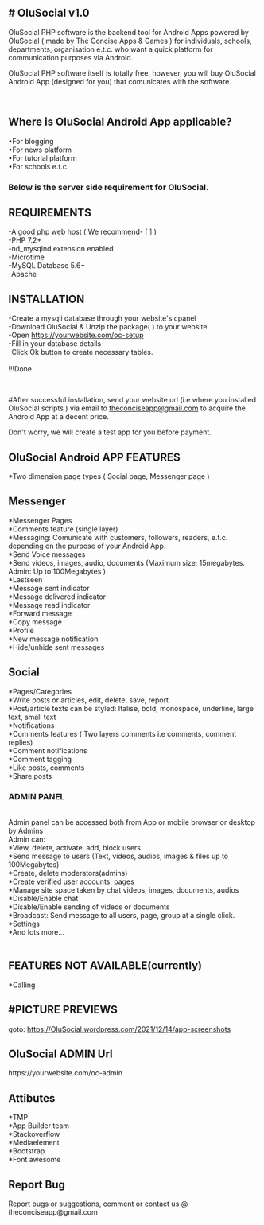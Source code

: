 <html lang="en">
<head>
  <meta charset="utf-8">
  <meta name="viewport" content="width=device-width, initial-scale=1">
<link rel="stylesheet" href="https://stackpath.bootstrapcdn.com/font-awesome/4.7.0/css/font-awesome.min.css">
 <link href="https://cdn.jsdelivr.net/npm/bootstrap@5.0.1/dist/css/bootstrap.min.css" rel="stylesheet" integrity="sha384-+0n0xVW2eSR5OomGNYDnhzAbDsOXxcvSN1TPprVMTNDbiYZCxYbOOl7+AMvyTG2x" crossorigin="anonymous">
</head>

<body>
<div class="container">
<h2># OluSocial v1.0</h2>

OluSocial PHP software is the backend tool for Android Apps powered by OluSocial ( made by The Concise Apps & Games ) for individuals, schools, departments, organisation e.t.c. who want 
a quick platform for communication purposes via Android.
<br>

OluSocial PHP software itself is totally free, however, you will buy OluSocial Android App (designed for you) that comunicates with the software.

<br>
<h2>Where is OluSocial Android App applicable?</h2>
•For blogging<br>
•For news platform<br>
•For tutorial platform<br>
•For schools e.t.c.
<br>

<h3>
Below is the server side requirement for OluSocial.
</h3>
<h2>REQUIREMENTS</h2>
-A good php web host ( We recommend- [ ] )<br>
-PHP 7.2+<br>
-nd_mysqlnd extension enabled<br>
-Microtime<br>
-MySQL Database 5.6+<br>
-Apache
<br>
<h2>INSTALLATION</h2>

-Create a mysqli database through your website's cpanel<br>
-Download OluSocial & Unzip the package( <!--<a class="btn btn-sm btn-primary" href="https://raw.githubusercontent.com/theconciseapp/olusocial/main/olusocial.zip">Download</a> -->)
 to your website <br>
-Open https://yourwebsite.com/oc-setup<br>
-Fill in your database details<br>
-Click Ok button to create necessary tables.<br>
<br>
!!!Done.

<br>

#After successful installation, send your website url (i.e where you installed OluSocial scripts )  via email to theconciseapp@gmail.com to acquire the Android App at a decent price.
<div class="text-danger">
Don't worry, we will create a test app for you before payment.
</div>

<h2>OluSocial Android APP FEATURES</h2>

*Two dimension page types ( Social page, Messenger page )<br>

<h2>Messenger</h2>
*Messenger Pages<br>
*Comments feature (single layer)<br>
*Messaging: Comunicate with customers, followers, readers, e.t.c. depending on the purpose of your Android App.<br>
*Send Voice messages<br>
*Send videos, images, audio, documents (Maximum size:  15megabytes. Admin: Up to 100Megabytes )
<br>
*Lastseen<br>
*Message sent indicator<br>
*Message delivered indicator<br>
*Message read indicator<br>
*Forward message<br>
*Copy message<br>
*Profile<br>
*New message notification<br>
*Hide/unhide sent messages<br>

<h2>Social</h2>
*Pages/Categories<br>
*Write posts or articles, edit, delete, save, report<br>
*Post/article texts can be styled: Italise, bold, monospace, underline, large text, small text
<br>
*Notifications
<br>
*Comments features ( Two layers comments i.e comments, comment replies)
<br>
*Comment notifications
<br>
*Comment tagging
<br>
*Like posts, comments
<br>
*Share posts
<br>

<h3>ADMIN PANEL</h3>
<br>
Admin panel can be accessed both from App or mobile browser or desktop by Admins
<br>
Admin can: <br>
*View, delete, activate, add, block users<br>
*Send message to users (Text, videos, audios, images & files up to 100Megabytes)<br>
*Create, delete moderators(admins)<br>
*Create verified user accounts, pages<br>
*Manage site space taken by chat videos, images, documents, audios<br>
*Disable/Enable chat<br>
*Disable/Enable sending of videos or documents<br>
*Broadcast: Send message to all users, page, group at a single click.<br>
*Settings<br>
*And lots more...
<br>
<br>
<h2>FEATURES NOT AVAILABLE(currently)</h2>
*Calling
<br>
<h2>#PICTURE PREVIEWS</h2>
goto: <a href="https://olusocial.wordpress.com/2021/12/14/app-screenshots/">https://OluSocial.wordpress.com/2021/12/14/app-screenshots</a>
<h2>OluSocial ADMIN Url</h2>
https://yourwebsite.com/oc-admin

<h2>Attibutes</h2>
*TMP<br>
*App Builder team<br>
*Stackoverflow<br>
*Mediaelement<br>
*Bootstrap<br>
*Font awesome<br>
<h2>Report Bug</h2>
Report bugs or suggestions, comment or contact us @ theconciseapp@gmail.com
<br>
</div>
</body>
</html>
